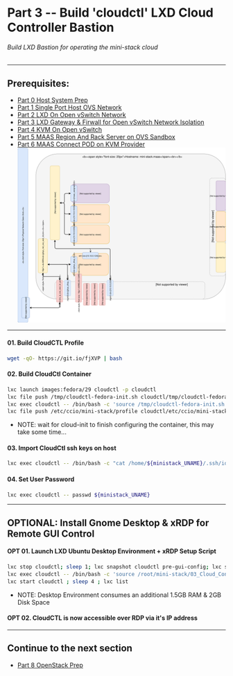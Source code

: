 # Part 3 -- Build 'cloudctl' LXD Cloud Controller Bastion
###### Build LXD Bastion for operating the mini-stack cloud
-------
## Prerequisites:
- [Part 0 Host System Prep]
- [Part 1 Single Port Host OVS Network]
- [Part 2 LXD On Open vSwitch Network]
- [Part 3 LXD Gateway & Firwall for Open vSwitch Network Isolation]
- [Part 4 KVM On Open vSwitch]
- [Part 5 MAAS Region And Rack Server on OVS Sandbox]
- [Part 6 MAAS Connect POD on KVM Provider]
![CCIO Hypervisor - JujuCTL Cloud Controller](web/drawio/juju_maas_cloud_controller.svg)
-------
#### 01. Build CloudCTL Profile
````sh
wget -qO- https://git.io/fjXVP | bash
````
#### 02. Build CloudCtl Container
````sh
lxc launch images:fedora/29 cloudctl -p cloudctl
lxc file push /tmp/cloudctl-fedora-init.sh cloudctl/tmp/cloudctl-fedora-init.sh
lxc exec cloudctl -- /bin/bash -c 'source /tmp/cloudctl-fedora-init.sh'
lxc file push /etc/ccio/mini-stack/profile cloudctl/etc/ccio/mini-stack/
````
  - NOTE: wait for cloud-init to finish configuring the container, this may take some time...
#### 03. Import CloudCtl ssh keys on host
````sh
lxc exec cloudctl -- /bin/bash -c "cat /home/${ministack_UNAME}/.ssh/id_rsa.pub" >>/root/.ssh/authorized_keys
````
#### 04. Set User Password
````sh
lxc exec cloudctl -- passwd ${ministack_UNAME}
````
-------
## OPTIONAL: Install Gnome Desktop & xRDP for Remote GUI Control
#### OPT 01. Launch LXD Ubuntu Desktop Environment + xRDP Setup Script
```sh
lxc stop cloudctl; sleep 1; lxc snapshot cloudctl pre-gui-config; lxc start cloudctl
lxc exec cloudctl -- /bin/bash -c 'source /root/mini-stack/03_Cloud_Controller_Bastion/aux/fedora-xrdp-setup.sh'
lxc start cloudctl ; sleep 4 ; lxc list
```
  - NOTE: Desktop Environment consumes an additional 1.5GB RAM & 2GB Disk Space
#### OPT 02. CloudCTL is now accessible over RDP via it's IP address
-------
## Continue to the next section
- [Part 8 OpenStack Prep]
<!-- Markdown link & img dfn's -->
[Part 0 Host System Prep]: ../0_Host_System_Prep
[Part 1 Single Port Host OVS Network]: ../1_Single_Port_Host-Open_vSwitch_Network_Configuration
[Part 2 LXD On Open vSwitch Network]: ../2_LXD-On-OVS
[Part 3 LXD Gateway & Firwall for Open vSwitch Network Isolation]: ../3_LXD_Network_Gateway
[Part 4 KVM On Open vSwitch]: ../4_KVM_On_Open_vSwitch
[Part 5 MAAS Region And Rack Server on OVS Sandbox]: ../5_MAAS-Rack_And_Region_Ctl-On-Open_vSwitch
[Part 6 MAAS Connect POD on KVM Provider]: ../6_MAAS-Connect_POD_KVM-Provider
[Part 7 Juju MAAS Cloud]: ../7_Juju_MAAS_Cloud
[Part 8 OpenStack Prep]: ../8_OpenStack_Deploy
